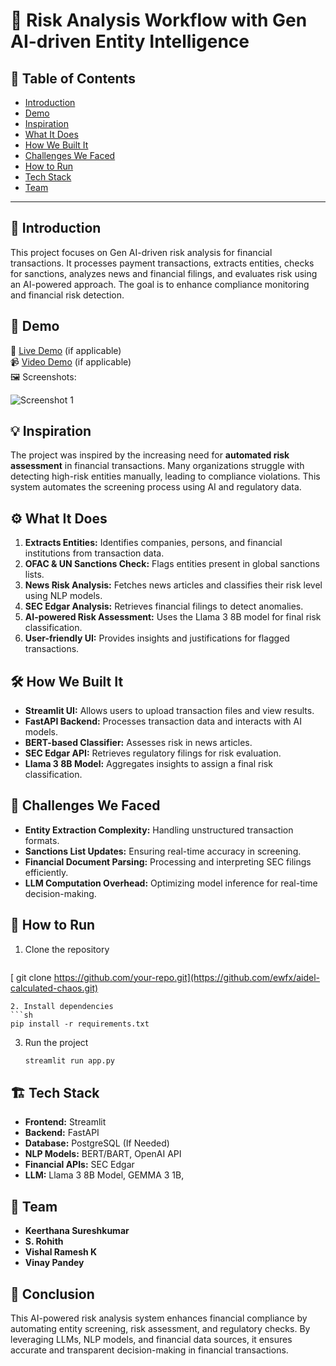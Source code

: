 # 🚀 Risk Analysis Workflow with Gen AI-driven Entity Intelligence

## 📌 Table of Contents
- [Introduction](#introduction)
- [Demo](#https://drive.google.com/file/d/1zfLjbGGiQM5OJMs8UFQ7v0u38tvk6duo/view?usp=sharing )
- [Inspiration](#inspiration)
- [What It Does](#what-it-does)
- [How We Built It](#how-we-built-it)
- [Challenges We Faced](#challenges-we-faced)
- [How to Run](#how-to-run)
- [Tech Stack](#tech-stack)
- [Team](#team)

---

## 🎯 Introduction
This project focuses on Gen AI-driven risk analysis for financial transactions. It processes payment transactions, extracts entities, checks for sanctions, analyzes news and financial filings, and evaluates risk using an AI-powered approach. The goal is to enhance compliance monitoring and financial risk detection.

## 🎥 Demo
🔗 [Live Demo](#) (if applicable)  
📹 [Video Demo](#) (if applicable)  
🖼️ Screenshots:

![Screenshot 1](link-to-image)

## 💡 Inspiration
The project was inspired by the increasing need for **automated risk assessment** in financial transactions. Many organizations struggle with detecting high-risk entities manually, leading to compliance violations. This system automates the screening process using AI and regulatory data.

## ⚙️ What It Does
1. **Extracts Entities:** Identifies companies, persons, and financial institutions from transaction data.
2. **OFAC & UN Sanctions Check:** Flags entities present in global sanctions lists.
3. **News Risk Analysis:** Fetches news articles and classifies their risk level using NLP models.
4. **SEC Edgar Analysis:** Retrieves financial filings to detect anomalies.
5. **AI-powered Risk Assessment:** Uses the Llama 3 8B model for final risk classification.
6. **User-friendly UI:** Provides insights and justifications for flagged transactions.

## 🛠️ How We Built It
- **Streamlit UI:** Allows users to upload transaction files and view results.
- **FastAPI Backend:** Processes transaction data and interacts with AI models.
- **BERT-based Classifier:** Assesses risk in news articles.
- **SEC Edgar API:** Retrieves regulatory filings for risk evaluation.
- **Llama 3 8B Model:** Aggregates insights to assign a final risk classification.

## 🚧 Challenges We Faced
- **Entity Extraction Complexity:** Handling unstructured transaction formats.
- **Sanctions List Updates:** Ensuring real-time accuracy in screening.
- **Financial Document Parsing:** Processing and interpreting SEC filings efficiently.
- **LLM Computation Overhead:** Optimizing model inference for real-time decision-making.

## 🏃 How to Run
1. Clone the repository  
   ```sh
  [ git clone https://github.com/your-repo.git](https://github.com/ewfx/aidel-calculated-chaos.git)
   ```
2. Install dependencies  
   ```sh
   pip install -r requirements.txt  
   ```
3. Run the project  
   ```sh
   streamlit run app.py  
   ```

## 🏗️ Tech Stack
- **Frontend:** Streamlit
- **Backend:** FastAPI
- **Database:** PostgreSQL (If Needed)
- **NLP Models:** BERT/BART, OpenAI API
- **Financial APIs:** SEC Edgar
- **LLM:** Llama 3 8B Model, GEMMA 3 1B, 

## 👥 Team
- **Keerthana Sureshkumar**
- **S. Rohith**
- **Vishal Ramesh K**
- **Vinay Pandey** 


## 🎯 Conclusion
This AI-powered risk analysis system enhances financial compliance by automating entity screening, risk assessment, and regulatory checks. By leveraging LLMs, NLP models, and financial data sources, it ensures accurate and transparent decision-making in financial transactions.

